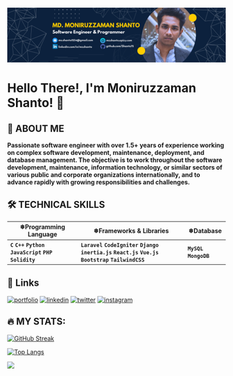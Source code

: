 ![github-thumbnail](https://github.com/Shanto75/Shanto75/blob/main/MD.%20Moniruzzaman%20Shanto.png)

# Hello There!, I'm Moniruzzaman Shanto! 👋

## 🚀 ABOUT ME
**Passionate software engineer with over 1.5+ years of experience working on complex software development, maintenance, deployment, and database management. The objective is to work throughout the software development, maintenance, information technology, or similar sectors of various public and corporate organizations internationally, and to advance rapidly with growing responsibilities and challenges.**

## 🛠 TECHNICAL SKILLS

| ❄**Programming Language** | ❄**Frameworks & Libraries** | ❄**Database** |
| -------- | ------- | ------------- |
| **`C`** **`C++`** **`Python`** **`JavaScript`** **`PHP`** **`Solidity`**| **`Laravel`** **`CodeIgniter`** **`Django`** **`inertia.js`** **`React.js`** **`Vue.js`** **`Bootstrap`** **`TailwindCSS`**| **`MySQL`** **`MongoDB`** |
 
## 🔗 Links
[![portfolio](https://img.shields.io/badge/my_portfolio-blueviolet?style=for-the-badge&logo=ko-fi&logoColor=white)](https://mzshanto.epizy.com)
[![linkedin](https://img.shields.io/badge/linkedin-0A66C2?style=for-the-badge&logo=linkedin&logoColor=white)](https://www.linkedin.com/in/mzshanto1234)
[![twitter](https://img.shields.io/badge/twitter-1DA1F2?style=for-the-badge&logo=twitter&logoColor=white)](https://twitter.com/mzshanto)
[![instagram](https://img.shields.io/badge/Instagram-red?style=for-the-badge&logo=Instagram&logoColor=white)](https://www.instagram.com/mzshanto)

## &#128293; MY STATS:
[![GitHub Streak](http://github-readme-streak-stats.herokuapp.com?user=Shanto75&theme=dark&background=000000)](https://git.io/streak-stats)

[![Top Langs](https://github-readme-stats.vercel.app/api/top-langs/?username=Shanto75&layout=compact&theme=vision-friendly-dark)](https://github.com/anuraghazra/github-readme-stats)

[![](https://visitcount.itsvg.in/api?id=Shanto75&label=Profile%20Views&pretty=true)](https://visitcount.itsvg.in)
